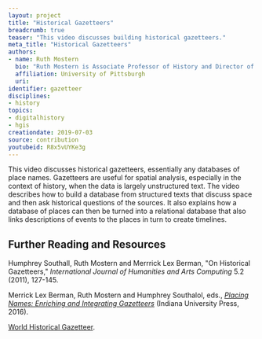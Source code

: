 ```yaml
---
layout: project
title: "Historical Gazetteers"
breadcrumb: true
teaser: "This video discusses building historical gazetteers."
meta_title: "Historical Gazetteers"
authors:
- name: Ruth Mostern
  bio: "Ruth Mostern is Associate Professor of History and Director of the World History Center at the University of Pittsburgh.  She is a Chinese historian and world historian with specialties in spatial, digital, and environmental methods. She is the author of *Dividing the realm in Order to Govern: The Spatial Organization of the Song State (960-1276 CE)* (Harvard, 2011) and the forthcoming *Following the Tracks of Yu: The Imperial and Ecological Worlds of the Yellow River* (Yale, 2020).  She is also the co-editor of *Placing Names: Enriching and Integrating Gazetteers* (Indiana, 2016) and she is the P.I of the World Historical Gazetteer."
  affiliation: University of Pittsburgh
  uri:
identifier: gazetteer
disciplines:
- history
topics:
- digitalhistory
- hgis
creationdate: 2019-07-03
source: contribution
youtubeid: R8x5vUYKe3g
---
```



This video discusses historical gazetteers, essentially any databases of place names. Gazetteers are useful for spatial analysis, especially in the context of history, when the data is largely unstructured text. The video describes how to build a database from structured texts that discuss space and then ask historical questions of the sources. It also explains how a database of places can then be turned into a relational database that also links descriptions of events to the places in turn to create timelines.

## Further Reading and Resources

Humphrey Southall, Ruth Mostern and Merrrick Lex Berman, "On Historical Gazetteers," *International Journal of Humanities and Arts Computing* 5.2 (2011), 127-145.

Merrick Lex Berman, Ruth Mostern and Humphrey Southalol, eds., [*Placing Names: Enriching and Integrating Gazetteers*](https://books.google.com/books?id=6LD-DAAAQBAJ&dq=Placing+Names:+Enriching+and+Integrating+Gazetteers+(Indiana+University+Press,+2016).&source=gbs_navlinks_s) (Indiana University Press, 2016).

[World Historical Gazetteer](http://whgazetteer.org/).

